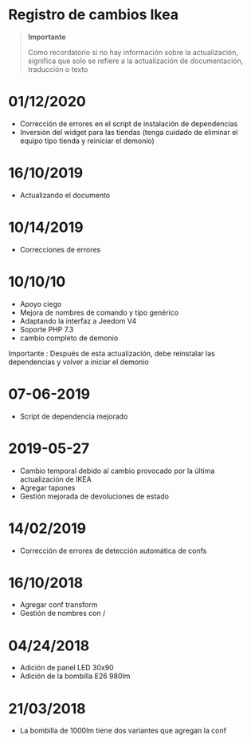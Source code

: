 # Registro de cambios Ikea

>**Importante**
>
>Como recordatorio si no hay información sobre la actualización, significa que solo se refiere a la actualización de documentación, traducción o texto

# 01/12/2020

- Corrección de errores en el script de instalación de dependencias
- Inversión del widget para las tiendas (tenga cuidado de eliminar el equipo tipo tienda y reiniciar el demonio)

# 16/10/2019

- Actualizando el documento

# 10/14/2019

- Correcciones de errores

# 10/10/10

- Apoyo ciego
- Mejora de nombres de comando y tipo genérico
- Adaptando la interfaz a Jeedom V4
- Soporte PHP 7.3
- cambio completo de demonio

Importante : Después de esta actualización, debe reinstalar las dependencias y volver a iniciar el demonio

# 07-06-2019

- Script de dependencia mejorado

# 2019-05-27

- Cambio temporal debido al cambio provocado por la última actualización de IKEA
- Agregar tapones
- Gestión mejorada de devoluciones de estado

# 14/02/2019

- Corrección de errores de detección automática de confs

# 16/10/2018
- Agregar conf transform
- Gestión de nombres con /

# 04/24/2018

- Adición de panel LED 30x90
- Adición de la bombilla E26 980lm

# 21/03/2018

- La bombilla de 1000lm tiene dos variantes que agregan la conf
